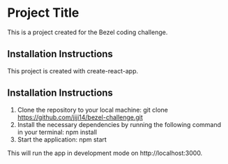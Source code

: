 # Project Title

This is a project created for the Bezel coding challenge.

## Installation Instructions

This project is created with create-react-app.

## Installation Instructions

1. Clone the repository to your local machine:
   git clone https://github.com/jiji14/bezel-challenge.git
2. Install the necessary dependencies by running the following command in your terminal:
   npm install
3. Start the application:
   npm start

This will run the app in development mode on http://localhost:3000.

